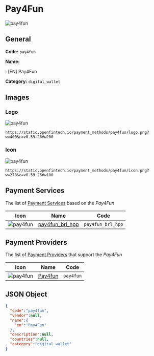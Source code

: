 
# Pay4Fun 
![pay4fun](https://static.openfintech.io/payment_methods/pay4fun/logo.png?w=400&c=v0.59.26#w200)  

## General 
**Code:** `pay4fun` 
 
**Name:** 
 
:	[EN] Pay4Fun 
 
**Category:** `digital_wallet` 
 

## Images 

### Logo 
![pay4fun](https://static.openfintech.io/payment_methods/pay4fun/logo.png?w=400&c=v0.59.26#w200)  

```
https://static.openfintech.io/payment_methods/pay4fun/logo.png?w=400&c=v0.59.26#w200
```  

### Icon 
![pay4fun](https://static.openfintech.io/payment_methods/pay4fun/icon.png?w=278&c=v0.59.26#w100)  

```
https://static.openfintech.io/payment_methods/pay4fun/icon.png?w=278&c=v0.59.26#w100
```  

## Payment Services 
 
The list of [Payment Services](/payment-services/) based on the _Pay4Fun_ 

|Icon|Name|Code| 
|:---:|:---:|:---:| 
|![pay4fun](https://static.openfintech.io/payment_methods/pay4fun/icon.png?w=278&c=v0.59.26#w100) |[pay4fun_brl_hpp](/payment-services/pay4fun_brl_hpp/)|`pay4fun_brl_hpp`| 
 

## Payment Providers 
 
The list of [Payment Providers](/payment-providers/) that support the _Pay4Fun_ 

|Icon|Name|Code| 
|:---:|:---:|:---:| 
|![pay4fun](https://static.openfintech.io/payment_providers/pay4fun/icon.png?w=278&c=v0.59.26#w100) |[Pay4fun](/payment-providers/pay4fun/)|`pay4fun`| 
 

## JSON Object 

```json
{
  "code":"pay4fun",
  "vendor":null,
  "name":{
    "en":"Pay4Fun"
  },
  "description":null,
  "countries":null,
  "category":"digital_wallet"
}
```  
